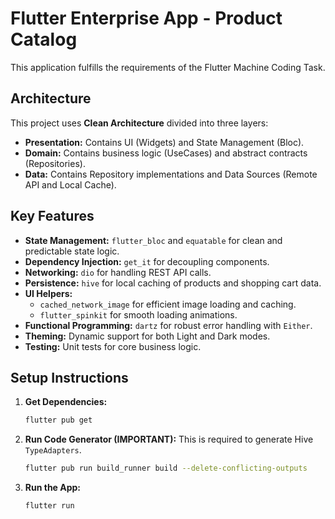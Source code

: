# Flutter Enterprise App - Product Catalog

This application fulfills the requirements of the Flutter Machine Coding Task.

## Architecture

This project uses **Clean Architecture** divided into three layers:
- **Presentation:** Contains UI (Widgets) and State Management (Bloc).
- **Domain:** Contains business logic (UseCases) and abstract contracts (Repositories).
- **Data:** Contains Repository implementations and Data Sources (Remote API and Local Cache).

## Key Features

- **State Management:** `flutter_bloc` and `equatable` for clean and predictable state logic.
- **Dependency Injection:** `get_it` for decoupling components.
- **Networking:** `dio` for handling REST API calls.
- **Persistence:** `hive` for local caching of products and shopping cart data.
- **UI Helpers:**
    - `cached_network_image` for efficient image loading and caching.
    - `flutter_spinkit` for smooth loading animations.
- **Functional Programming:** `dartz` for robust error handling with `Either`.
- **Theming:** Dynamic support for both Light and Dark modes.
- **Testing:** Unit tests for core business logic.

## Setup Instructions

1.  **Get Dependencies:**
    ```sh
    flutter pub get
    ```

2.  **Run Code Generator (IMPORTANT):**
    This is required to generate Hive `TypeAdapters`.
    ```sh
    flutter pub run build_runner build --delete-conflicting-outputs
    ```

3.  **Run the App:**
    ```sh
    flutter run
    ```
